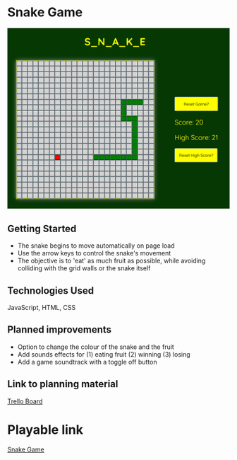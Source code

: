 # Snake Game
![A screenshot of the game in progress](images/GA_proj1_snake_SC.png)

## Getting Started
- The snake begins to move automatically on page load
- Use the arrow keys to control the snake's movement
- The objective is to 'eat' as much fruit as possible, while avoiding colliding with the grid walls or the snake itself 

## Technologies Used
JavaScript, HTML, CSS

## Planned improvements
- Option to change the colour of the snake and the fruit
- Add sounds effects for (1) eating fruit (2) winning (3) losing
- Add a game soundtrack with a toggle off button

## Link to planning material
<a href="https://trello.com/invite/b/66eed4effaaac31e36ca5e82/ATTIb0b9defa82c7796c68a534128acfbafc85A78862/ga-seb81-project-1">Trello Board</a>

# Playable link
<a href="https://rahnajacob.github.io/snake-game/">Snake Game</a> 